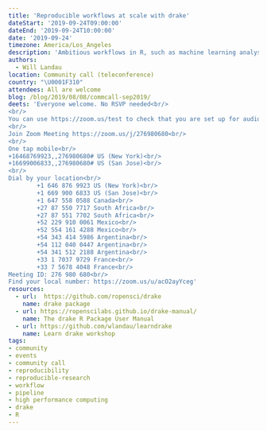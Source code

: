 ```yaml
---
title: 'Reproducible workflows at scale with drake'
dateStart: '2019-09-24T09:00:00'
dateEnd: '2019-09-24T10:00:00'
date: '2019-09-24'
timezone: America/Los_Angeles
description: 'Ambitious workflows in R, such as machine learning analyses, can be difficult to manage. A single round of computation can take several hours to complete, and routine updates to the code and data tend to invalidate hard-earned results. You can enhance the maintainability, hygiene, speed, scale, and reproducibility of such projects with the drake R package. drake resolves the dependency structure of your analysis pipeline, skips tasks that are already up to date, executes the rest with optional distributed computing, and organizes the output so you rarely have to think about data files. This talk demonstrates how to create and maintain a realistic machine learning project using drake-powered automation.'
authors:
  - Will Landau
location: Community call (teleconference)
country: "\U0001F310"
attendees: All are welcome
blog: /blog/2019/08/08/commcall-sep2019/
deets: 'Everyone welcome. No RSVP needed<br/>
<br/>
You can use https://zoom.us/test to check that you are set up for audio and video<br/>
<br/>
Join Zoom Meeting https://zoom.us/j/276980680<br/>
<br/>
One tap mobile<br/>
+16468769923,,276980680# US (New York)<br/>
+16699006833,,276980680# US (San Jose)<br/>
<br/>
Dial by your location<br/>
        +1 646 876 9923 US (New York)<br/>
        +1 669 900 6833 US (San Jose)<br/>
        +1 647 558 0588 Canada<br/>
        +27 87 550 7717 South Africa<br/>
        +27 87 551 7702 South Africa<br/>
        +52 229 910 0061 Mexico<br/>
        +52 554 161 4288 Mexico<br/>
        +54 343 414 5986 Argentina<br/>
        +54 112 040 0447 Argentina<br/>
        +54 341 512 2188 Argentina<br/>
        +33 1 7037 9729 France<br/>
        +33 7 5678 4048 France<br/>
Meeting ID: 276 980 680<br/>
Find your local number: https://zoom.us/u/acO2ayYceg'
resources:
  - url:  https://github.com/ropensci/drake
    name: drake package
  - url: https://ropenscilabs.github.io/drake-manual/
    name: The drake R Package User Manual
  - url: https://github.com/wlandau/learndrake
    name: Learn drake workshop
tags:
- community
- events
- community call
- reproducibility
- reproducible-research
- workflow
- pipeline
- high performance computing
- drake
- R
---
```

